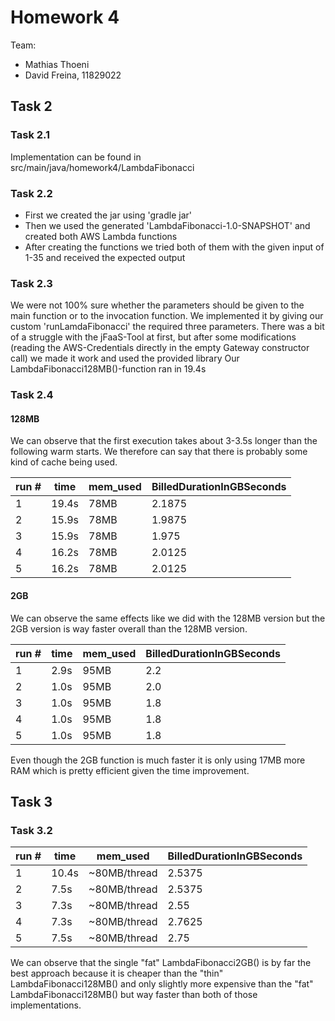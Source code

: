 # Homework 4

Team:
 - Mathias Thoeni
 - David Freina, 11829022

## Task 2

### Task 2.1

Implementation can be found in src/main/java/homework4/LambdaFibonacci

### Task 2.2

 - First we created the jar using 'gradle jar'
 - Then we used the generated 'LambdaFibonacci-1.0-SNAPSHOT' and created both AWS Lambda functions
 - After creating the functions we tried both of them with the given input of 1-35 and received the expected output
 
### Task 2.3

We were not 100% sure whether the parameters should be given to the main function or to the invocation function.
We implemented it by giving our custom 'runLamdaFibonacci' the required three parameters.
There was a bit of a struggle with the jFaaS-Tool at first, but after some modifications (reading the AWS-Credentials directly in the empty Gateway constructor call) we made it work and used the provided library
Our LambdaFibonacci128MB()-function ran in 19.4s

### Task 2.4

#### 128MB

We can observe that the first execution takes about 3-3.5s longer than the following warm starts.
We therefore can say that there is probably some kind of cache being used.

| run # | time  | mem_used  | BilledDurationInGBSeconds |
| ---   | ---   | ---       | ---                       |
| 1     | 19.4s | 78MB      | 2.1875                    |
| 2     | 15.9s | 78MB      | 1.9875                    |
| 3     | 15.9s | 78MB      | 1.975                     |
| 4     | 16.2s | 78MB      | 2.0125                    |
| 5     | 16.2s | 78MB      | 2.0125                    |

#### 2GB

We can observe the same effects like we did with the 128MB version but the 2GB version is way faster overall than the 128MB version.

| run # | time  | mem_used  | BilledDurationInGBSeconds |
| ---   | ---   | ---       | ---                       |
| 1     | 2.9s  | 95MB      | 2.2                       |
| 2     | 1.0s  | 95MB      | 2.0                       |
| 3     | 1.0s  | 95MB      | 1.8                       |
| 4     | 1.0s  | 95MB      | 1.8                       |
| 5     | 1.0s  | 95MB      | 1.8                       |


Even though the 2GB function is much faster it is only using 17MB more RAM which is pretty efficient given the time improvement.

## Task 3

### Task 3.2

| run # | time  | mem_used          | BilledDurationInGBSeconds |
| ---   | ---   | ---               | ---                       |
| 1     | 10.4s | ~80MB/thread      | 2.5375                    |
| 2     | 7.5s  | ~80MB/thread      | 2.5375                    |
| 3     | 7.3s  | ~80MB/thread      | 2.55                      |
| 4     | 7.3s  | ~80MB/thread      | 2.7625                    |
| 5     | 7.5s  | ~80MB/thread      | 2.75                      |

We can observe that the single "fat" LambdaFibonacci2GB() is by far the best approach because it is cheaper than the "thin" LambdaFibonacci128MB() and only slightly more expensive than the "fat" LambdaFibonacci128MB() but way faster than both of those implementations.